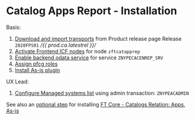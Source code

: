 # Catalog Apps Report - Installation

Basis:

1. [Download and import transports](../../inst/step-1.md) from Product release page Release `2020FPS01` */{{ prod.ca.latestrel }}/* 
2. [Activate Frontend ICF nodes](../../inst/step-2.md) for node `zftcatapprep`
3. [Enable backend odata service](../../inst/step-3.md) for service `ZNYPECACENREP_SRV`
4. [Assign pfcg roles](../../inst/step-4.md)
5. [Install As-is plugin](../../inst/asis.md)

UX Lead:

1. [Configure Managed systems list](../../../asis/FPS01/sys/) using admin transaction: `ZNYPEACADMIN`

See also an [optional step](inst-opt.md) for installing [FT Core - Catalogs Relation: Apps, As-is](../../../ft-cats-rel-apps-asis/FPS01/main/)